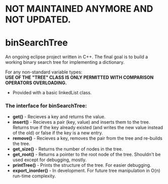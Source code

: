 # NOT MAINTAINED ANYMORE AND NOT UPDATED.

# binSearchTree

An ongoing eclipse project written in C++.
The final goal is to build a working binary search tree for implementing a dictionary.

For any non-standard variable types:<br/>
<b>USE OF THE "TREE" CLASS IS ONLY PERMITTED WITH COMPARISON OPERATORS OVERLOADING.</b>

- Provided with a basic linkedList class.

<h3>The interface for binSearchTree:</h3>
<ul>
<li><b>get()</b> - Recieves a key and returns the value.</li>
<li><b>insert()</b> - Recieves a pair (key, value) and inserts them to the tree. Returns true if the key already existed (and writes the new value instead of the old) or false if the key is a new entry.</li>
<li><b>remove()</b> - Recieves a key, removes the pair from the tree and re-builds the tree.</li>
<li><b>get_size()</b> - Returns the number of nodes in the tree.</li>
<li><b>get_root()</b> - Returns a pointer to the root node of the tree. Shouldn't be used except for debugging, mostly.</li>
<li><b>printTree()</b> - Prints the structure of the tree. For easier debugging.</li>
<li><b>export_inorder()</b> - In development. For future tree manipulation in O(n) run-time complexity.</li>
</ul>

